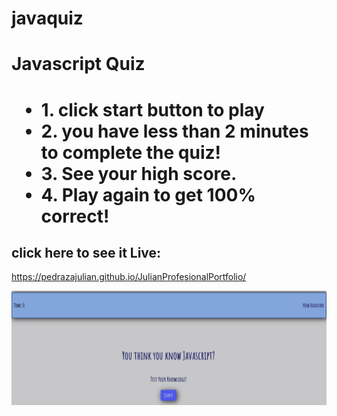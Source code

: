 # javaquiz

<h1>Javascript Quiz<h1>
 
<p><ul>
  <li>1. click start button to play </li>
  <li>2. you have less than 2 minutes to complete the quiz!</li>
  <li> 3. See your high score.</li>
  <li>4. Play again to get 100% correct!</li>
</p></ul>

<h2>click here to see it Live:</h2>
 
 https://pedrazajulian.github.io/JulianProfesionalPortfolio/

 ![the following image shows the screen shot from the homework](https://github.com/pedrazajulian/javaquiz/blob/main/screenshot.PNG)
